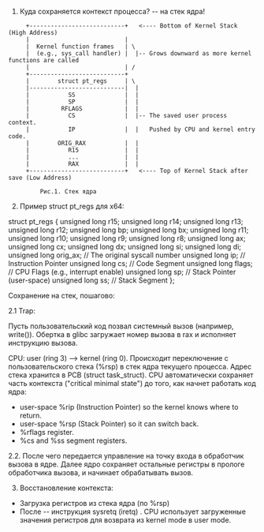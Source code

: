 1. Куда сохраняется контекст процесса? -- на стек ядра!
```text
     +---------------------------+   <---- Bottom of Kernel Stack (High Address)
     |                           |
     |  Kernel function frames   | \
     |  (e.g., sys_call handler) |  |-- Grows downward as more kernel functions are called
     |                           | /
     +---------------------------+
     |        struct pt_regs     | \
     |---------------------------|  |
     |           SS              |  |
     |           SP              |  |
     |         RFLAGS            |  |
     |           CS              |  |-- The saved user process context.
     |           IP              |  |   Pushed by CPU and kernel entry code.
     |        ORIG_RAX           |  |
     |           R15             |  |
     |           ...             |  |
     |           RAX             |  |
     +---------------------------+   <---- Top of Kernel Stack after save (Low Address)
```
             Рис.1. Стек ядра

2. Пример struct pt_regs для x64:

struct pt_regs {
    unsigned long r15;
    unsigned long r14;
    unsigned long r13;
    unsigned long r12;
    unsigned long bp;
    unsigned long bx;
    unsigned long r11;
    unsigned long r10;
    unsigned long r9;
    unsigned long r8;
    unsigned long ax;
    unsigned long cx;
    unsigned long dx;
    unsigned long si;
    unsigned long di;
    unsigned long orig_ax; // The original syscall number
    unsigned long ip;      // Instruction Pointer
    unsigned long cs;      // Code Segment
    unsigned long flags;   // CPU Flags (e.g., interrupt enable)
    unsigned long sp;      // Stack Pointer (user-space)
    unsigned long ss;      // Stack Segment
};

Сохранение на стек, пошагово:

2.1 Trap:

Пусть пользовательский код позвал системный вызов (например, write()). Обертка в glibc загружает номер вызова в rax и исполняет инструкцию вызова.

CPU:  user (ring 3) -->  kernel (ring 0).
Происходит переключение с пользовательского стека (%rsp) в стек ядра текущего процесса. Адрес стека хранится в PCB (struct task_struct).
CPU автоматически сохраняет часть контекста ("critical minimal state") до того, как начнет работать код ядра:

- user-space %rip (Instruction Pointer) so the kernel knows where to return.
- user-space %rsp (Stack Pointer) so it can switch back.
- %rflags register.
- %cs and %ss segment registers.
 
2.2. После чего передается управление на точку входа в обработчик вызова в ядре.
Далее ядро сохраняет остальные регистры в прологе обработчика вызова, и начинает обрабатывать вызов.


3. Восстановление контекста:
   
- Загрузка регистров из стека ядра (по %rsp)
- После -- инструкция sysretq (iretq) . CPU использует загруженные значения регистров для возврата из kernel mode в user mode.

